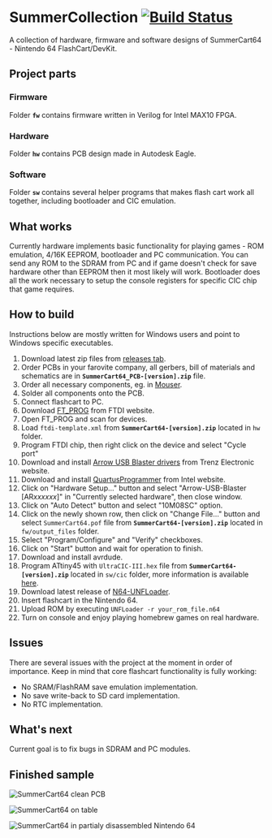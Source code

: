 # SummerCollection [![Build Status](https://travis-ci.org/Polprzewodnikowy/SummerCollection.svg?branch=main)](https://travis-ci.org/Polprzewodnikowy/SummerCollection)

A collection of hardware, firmware and software designs of SummerCart64 - Nintendo 64 FlashCart/DevKit.


## Project parts

### Firmware

Folder **`fw`** contains firmware written in Verilog for Intel MAX10 FPGA.

### Hardware

Folder **`hw`** contains PCB design made in Autodesk Eagle.

### Software

Folder **`sw`** contains several helper programs that makes flash cart work all together, including bootloader and CIC emulation.


## What works

Currently hardware implements basic functionality for playing games - ROM emulation, 4/16K EEPROM, bootloader and PC communication. You can send any ROM to the SDRAM from PC and if game doesn't check for save hardware other than EEPROM then it most likely will work. Bootloader does all the work necessary to setup the console registers for specific CIC chip that game requires.


## How to build

Instructions below are mostly written for Windows users and point to Windows specific executables.

1. Download latest zip files from [releases tab](https://github.com/Polprzewodnikowy/SummerCollection/releases).
2. Order PCBs in your farovite company, all gerbers, bill of materials and schematics are in **`SummerCart64_PCB-[version].zip`** file.
3. Order all necessary components, eg. in [Mouser](https://mouser.com/).
4. Solder all components onto the PCB.
5. Connect flashcart to PC.
6. Download [FT_PROG](https://www.ftdichip.com/Support/Utilities.htm#FT_PROG) from FTDI website.
7. Open FT_PROG and scan for devices.
8. Load `ftdi-template.xml` from **`SummerCart64-[version].zip`** located in `hw` folder.
9. Program FTDI chip, then right click on the device and select "Cycle port"
10. Download and install [Arrow USB Blaster drivers](https://shop.trenz-electronic.de/en/Download/?path=Trenz_Electronic/Software/Drivers/Arrow_USB_Programmer/Arrow_USB_Programmer_2.4) from Trenz Electronic website.
11. Download and install [QuartusProgrammer](https://download.altera.com/akdlm/software/acdsinst/20.1std/711/ib_installers/QuartusProgrammerSetup-20.1.0.711-windows.exe) from Intel website.
12. Click on "Hardware Setup..." button and select "Arrow-USB-Blaster [AR*xxxxxx*]" in "Currently selected hardware", then close window.
13. Click on "Auto Detect" button and select "10M08SC" option.
14. Click on the newly shown row, then click on "Change File..." button and select `SummerCart64.pof` file from **`SummerCart64-[version].zip`** located in `fw/output_files` folder.
15. Select "Program/Configure" and "Verify" checkboxes.
16. Click on "Start" button and wait for operation to finish.
17. Download and install avrdude.
18. Program ATtiny45 with `UltraCIC-III.hex` file from **`SummerCart64-[version].zip`** located in `sw/cic` folder, more information is available [here](https://github.com/ManCloud/UltraCIC-III).
19. Download latest release of [N64-UNFLoader](https://github.com/buu342/N64-UNFLoader).
20. Insert flashcart in the Nintendo 64.
21. Upload ROM by executing `UNFLoader -r your_rom_file.n64`
22. Turn on console and enjoy playing homebrew games on real hardware.


## Issues

There are several issues with the project at the moment in order of importance. Keep in mind that core flashcart functionality is fully working:

- No SRAM/FlashRAM save emulation implementation.
- No save write-back to SD card implementation.
- No RTC implementation.


## What's next

Current goal is to fix bugs in SDRAM and PC modules.


## Finished sample

![SummerCart64 clean PCB](.media/sc64_clean_pcb.jpg)

![SummerCart64 on table](.media/sc64_on_table.jpg)

![SummerCart64 in partialy disassembled Nintendo 64](.media/sc64_in_n64.jpg)
